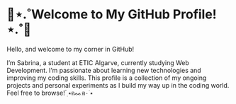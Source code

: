 # 👾⋆.˚Welcome to My GitHub Profile!⋆.˚👾
Hello, and welcome to my corner in GitHub!

I’m Sabrina, a student at ETIC Algarve, currently studying Web Development. I’m passionate about learning new technologies and improving my coding skills. This profile is a collection of my ongoing projects and personal experiments as I build my way up in the coding world. Feel free to browse! ๋࣭ ⭑ฅᨐฅ٠ ࣪⭑
